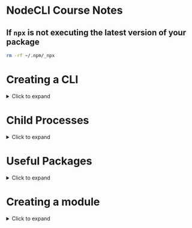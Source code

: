 # NodeCLI Course Notes

## If `npx` is not executing the latest version of your package

```bash
rm -rf ~/.npm/_npx
```

# Creating a CLI

<details>
  <summary>Click to expand</summary>
  
  ## Make the file executable
  - Use `chmod +x index.js` to alter permissions
  - Add a shebang (`#!/usr/bin/env node`) to the top of the file
    - This tells the terminal to use node instead of bash
  ## Configure your `package.json` file
  ```js
  {
    "name": "sharif",      //* the name of the package on the npm registry
    "version": "1.0.0",
    "bin": {
      "sharif": "index.js" //* the name of the command to run
    }
  }
  ```
  ## Use `npm link` for local development
  - Creates a symlink from the project directory to the glboal installation
  - Makes it so that you can work on your CLI without always having to rebuild
  ## Use `npm unlink -g` to make sure you're using the **published** version
  - Can always run `npm link` again to switch back to development
  ## Use `npm version patch | minor | major` to increment CLI version
  ## Make sure you are logged into `npm` by running `npm whoami`
  - If you are not logged in, run `npm login`
  - If you have not registered with `npm`, run `npm adduser`
  ## Use `npm publish` after versioning
  - If you get an error saying you do not have permission to publish
    - This is likely because someone else has already published a package with the same name
  - To get around this issue, you can create a **scoped package**
  - A scoped package creates a package under a namespace, denoted with `@`
  - For example: `@myCompany/hello` will create a `hello` package that is scoped to `@myCompany`
  - **NOTE: Scoped packages are a paid feature**
    - However, if you publish with `npm publish --access public`, you can use a create a public scoped package for free
  ## Use `npx <your CLI name>` to run the published version

</details>

# Child Processes

<details>
  <summary>Click to expand</summary>

- [Child processes](https://nodejs.org/api/child_process.html) are subprocesses
- They can be spawned from within an exisiting node process
- Multiple child processes can be spawned within a single node process
- Each child process has its own input and output stream

## Example

- This child process runs the `ls` command from within the parent node process

```js
#!/usr/bin/env node

import { spawn } from "child_process";

const lsCommand = spawn("ls");

lsCommand.stdout.on("data", (data) => {
  console.log(`DATA FROM CHILD PROCESS: \n${data}`);
});
```

## [`child_process.exec(command[,options][,callback])`](https://nodejs.org/api/child_process.html#child_processexeccommand-options-callback)

- Runs commands that have the ability to modify your system
  - For example `mkdir`
  - Different from `ls`, since `ls` only prints data, whereas `mkdir` actually makes a folder
- Example: Creates a `utils` folder in the current directory, when the file is run

  ```js
  #!/usr/bin/env node

  import { exec } from "child_process";

  exec("mkdir utils");
  ```

</details>

# Useful Packages

<details>
  <summary>Click to expand</summary>
  
  - [`licensed`](https://www.npmjs.com/package/licensed)
    - Easily add a license to your project
  - [`conduct`](https://www.npmjs.com/package/conduct)
    - Easily add a Code of Conduct to your project
  - [`chalk`](https://www.npmjs.com/package/chalk)
    - Add colors to your console output
    - **NOTE:** Must `npm install chalk@4` to use with CommonJS
  - [`figlet`](https://www.npmjs.com/package/figlet)
    - Turn text into ASCII art
  - [`cli-welcome`](https://www.npmjs.com/package/cli-welcome)
    - Add a welcome message to your CLI
  - [`log-symbols`](https://www.npmjs.com/package/log-symbols)
    - Includes icon fallbacks for all Operating Sytems
      - ℹ️ Info icon
      - ✔️ Success icon
      - ⚠️ Warning icon
      - ❌ Error Icon
  - [`commander`](https://www.npmjs.com/package/commander)
    - API for creating options, flags, etc
  - [`oclif`](https://www.npmjs.com/package/oclif)
    - Framework for creating CLIs
  - [`sade`](https://www.npmjs.com/package/sade)
    - Similar to `commander`
  - [`gluegun`](https://www.npmjs.com/package/gluegun)
  - [`ink`](https://www.npmjs.com/package/ink)
    - Use React to build your CLI
  - [`yargs`](https://www.npmjs.com/package/yargs)
    - Node CLI arguments helper
  - [`arg`](https://www.npmjs.com/package/arg)
    - Created by Vecel
  - [`cac`](https://www.npmjs.com/package/cac)
    - Stands for 'Command and Conquer'
    - Written in Typescript
  - [`meow`](https://www.npmjs.com/package/meow)
    - Lightweight
    - Simple library, as opposed to an entire framework
  - [`ora`](https://www.npmjs.com/package/ora)
    - Add loading spinners to your CLI
  - [`boxen`](https://www.npmjs.com/package/boxen)
    - Add styled text boxes to your CLI
  - [`cli-striphtml`](https://www.npmjs.com/package/cli-strip-html)
    - Strip HTML
  - [`enquirer`](https://www.npmjs.com/package/enquirer)
    - Build styled CLI prompts for taking user input
  - [`prompts`](https://www.npmjs.com/package/prompts)
    - Similar to `enquirer`
  - [`execa`](https://www.npmjs.com/package/execa)
    - Improves `child_process` methods 
    - Promise-based (can `await` execution)
  - [`shelljs`](https://www.npmjs.com/package/shelljs)
    - Portable (Windows/Linux/macOS) implementation of Unix shell commands
</details>

# Creating a module

<details>
  <summary>Click to expand</summary>
  
  ## It's a good idea to have the following files in your project
  - `package.json`: Make sure to install things like prettier as dev dependencies (`npm install prettier -D`)
    - `name`: should always be `lower-kebab-case`
    - `version`: should use [Semantic Versioning](https://semver.org/)
    - `repository`: keep it simple -- `selkasse/my-cool-cli`
    - `author`: example:
       ```json
      {
        "author": "Sharif Elkassed",
        "email": "selkasse@gmu.edu",
        "url": "https://saleshorse.org"
      }
        ```
    - `main`: entry point of the package (usually `index.js`)
    - `files`: an array of file names that specifies which files are used in the node module 
       - Note that if you include a folder, all files in the folder will be included
       ```js
       "files": ["index.js"]
       ```
    - `keywords`: indicate what users should search in the npm registry to find your package
    - `devDependencies`: packages like `prettier` that are only used in development
      - no need to manually add to this key
        - `devDependencies` will be automatically updated when you `npm install <package> -D`
  - `test.js`: Mock the execution of your program
    - ```js
      // require the local file instead of the actual npm package
      const alert = require('./index.js')

      alert({
        type: `success`,
        msg: `All done!`
      })
      ```

- `.prettierrc`: Configure specifically for your node module (no global config)
- `.npmrc`: Set `package-lock=false` since this is a production-ready package
- `.gitignore`: Avoid committing `node_modules`, etc
- `.gitattributes`: Set options such as `eol`
- `.editorconfig`: Optional -- contains things like charset, tabs vs spaces, etc

## Creating a Code of Conduct

- Run `npx conduct` to create a code of conduct markdown file in your project

## Creating a License

- Run `npx licensed MIT` to create a MIT license for your module

</details>
